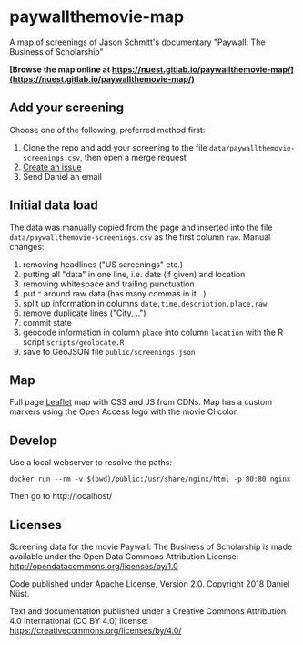 # paywallthemovie-map

A map of screenings of Jason Schmitt's documentary "Paywall: The Business of Scholarship"

**[Browse the map online at https://nuest.gitlab.io/paywallthemovie-map/](https://nuest.gitlab.io/paywallthemovie-map/)**

## Add your screening

Choose one of the following, preferred method first:

1. Clone the repo and add your screening to the file `data/paywallthemovie-screenings.csv`, then open a merge request
1. [Create an issue](https://gitlab.com/nuest/paywallthemovie-map/issues)
1. Send Daniel an email

## Initial data load

The data was manually copied from the page and inserted into the file `data/paywallthemovie-screenings.csv` as the first column `raw`.
Manual changes:

1. removing headlines ("US screenings" etc.)
1. putting all "data" in one line, i.e. date (if given) and location
1. removing whitespace and trailing punctuation
1. put `"` around raw data (has many commas in it...)
1. split up information in columns `date,time,description,place,raw`
1. remove duplicate lines ("City, ..")
1. commit state
1. geocode information in column `place` into column `location` with the R script `scripts/geolocate.R`
1. save to GeoJSON file `public/screenings.json`
 
## Map

Full page [Leaflet](https://leafletjs.com/) map with CSS and JS from CDNs.
Map has a custom markers using the Open Access logo with the movie CI color.

## Develop

Use a local webserver to resolve the paths:

```
docker run --rm -v $(pwd)/public:/usr/share/nginx/html -p 80:80 nginx
```

Then go to http://localhost/

## Licenses

Screening data for the movie Paywall: The Business of Scholarship is made available under the Open Data Commons Attribution License: http://opendatacommons.org/licenses/by/1.0

Code published under Apache License, Version 2.0. Copyright 2018 Daniel Nüst.

Text and documentation published under a Creative Commons Attribution 4.0 International (CC BY 4.0) license: https://creativecommons.org/licenses/by/4.0/
